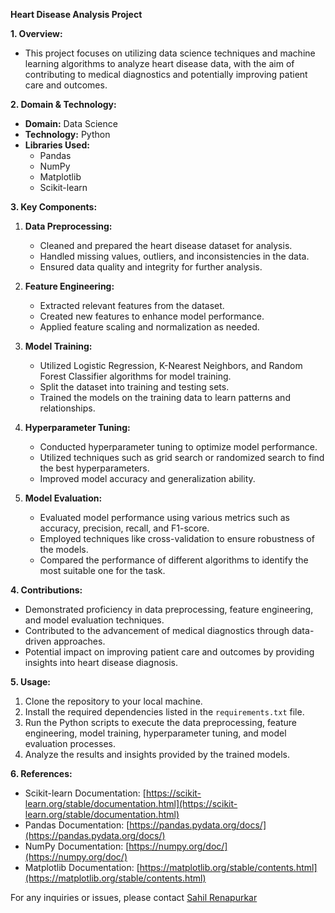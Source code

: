 **Heart Disease Analysis Project**

**1. Overview:**
- This project focuses on utilizing data science techniques and machine learning algorithms to analyze heart disease data, with the aim of contributing to medical diagnostics and potentially improving patient care and outcomes. 

**2. Domain & Technology:**
- **Domain:** Data Science
- **Technology:** Python
- **Libraries Used:**
  - Pandas
  - NumPy
  - Matplotlib
  - Scikit-learn

**3. Key Components:**
1. **Data Preprocessing:**
   - Cleaned and prepared the heart disease dataset for analysis.
   - Handled missing values, outliers, and inconsistencies in the data.
   - Ensured data quality and integrity for further analysis.

2. **Feature Engineering:**
   - Extracted relevant features from the dataset.
   - Created new features to enhance model performance.
   - Applied feature scaling and normalization as needed.

3. **Model Training:**
   - Utilized Logistic Regression, K-Nearest Neighbors, and Random Forest Classifier algorithms for model training.
   - Split the dataset into training and testing sets.
   - Trained the models on the training data to learn patterns and relationships.

4. **Hyperparameter Tuning:**
   - Conducted hyperparameter tuning to optimize model performance.
   - Utilized techniques such as grid search or randomized search to find the best hyperparameters.
   - Improved model accuracy and generalization ability.

5. **Model Evaluation:**
   - Evaluated model performance using various metrics such as accuracy, precision, recall, and F1-score.
   - Employed techniques like cross-validation to ensure robustness of the models.
   - Compared the performance of different algorithms to identify the most suitable one for the task.

**4. Contributions:**
- Demonstrated proficiency in data preprocessing, feature engineering, and model evaluation techniques.
- Contributed to the advancement of medical diagnostics through data-driven approaches.
- Potential impact on improving patient care and outcomes by providing insights into heart disease diagnosis.

**5. Usage:**
1. Clone the repository to your local machine.
2. Install the required dependencies listed in the `requirements.txt` file.
3. Run the Python scripts to execute the data preprocessing, feature engineering, model training, hyperparameter tuning, and model evaluation processes.
4. Analyze the results and insights provided by the trained models.

**6. References:**
- Scikit-learn Documentation: [https://scikit-learn.org/stable/documentation.html](https://scikit-learn.org/stable/documentation.html)
- Pandas Documentation: [https://pandas.pydata.org/docs/](https://pandas.pydata.org/docs/)
- NumPy Documentation: [https://numpy.org/doc/](https://numpy.org/doc/)
- Matplotlib Documentation: [https://matplotlib.org/stable/contents.html](https://matplotlib.org/stable/contents.html)

For any inquiries or issues, please contact [Sahil Renapurkar](mailto:sahil.22111271@viit.ac.in)
 
